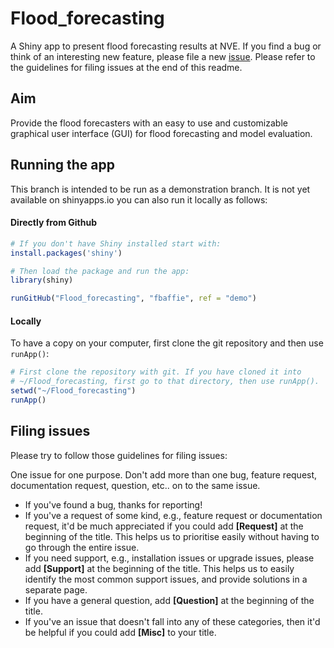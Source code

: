 # Flood_forecasting
A Shiny app to present flood forecasting results at NVE.
If you find a bug or think of an interesting new feature, please file a new [issue](https://github.com/fbaffie/Flood_forecasting/issues). Please refer to the guidelines for filing issues at the end of this readme.

## Aim
Provide the flood forecasters with an easy to use and customizable graphical user interface (GUI) for flood forecasting and model evaluation.

## Running the app


This branch is intended to be run as a demonstration branch. It is not yet available on shinyapps.io
you can also run it locally as follows:

#### Directly from Github

```R
# If you don't have Shiny installed start with:
install.packages('shiny')

# Then load the package and run the app:
library(shiny)

runGitHub("Flood_forecasting", "fbaffie", ref = "demo")

```

#### Locally

To have a copy on your computer, first clone the git repository and then use `runApp()`:

```R
# First clone the repository with git. If you have cloned it into
# ~/Flood_forecasting, first go to that directory, then use runApp().
setwd("~/Flood_forecasting")
runApp()
```

## Filing issues

Please try to follow those guidelines for filing issues:

One issue for one purpose. Don't add more than one bug, feature request, documentation request, question, etc.. on to the same issue.

- If you've found a bug, thanks for reporting!
- If you've a request of some kind, e.g., feature request or documentation request, it'd be much appreciated if you could add **[Request]** at the beginning of the title. This helps us to prioritise easily without having to go through the entire issue.
- If you need support, e.g., installation issues or upgrade issues, please add **[Support]** at the beginning of the title. This helps us to easily identify the most common support issues, and provide solutions in a separate page.
- If you have a general question, add **[Question]** at the beginning of the title.
- If you've an issue that doesn't fall into any of these categories, then it'd be helpful if you could add **[Misc]** to your title.
